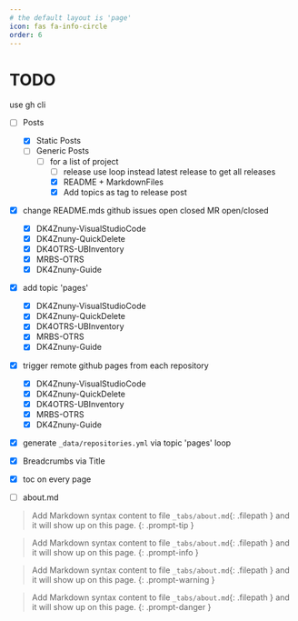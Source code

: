 ```yaml
---
# the default layout is 'page'
icon: fas fa-info-circle
order: 6
---
```


# TODO

use gh cli

- [ ] Posts
    - [x] Static Posts
    - [ ] Generic Posts
        - [ ] for a list of project
            - [ ] release use loop instead latest release to get all releases
            - [x] README + MarkdownFiles
            - [x] Add topics as tag to release post

- [x] change README.mds github issues open   closed  MR open/closed
    - [x] DK4Znuny-VisualStudioCode
    - [x] DK4Znuny-QuickDelete
    - [x] DK4OTRS-UBInventory
    - [x] MRBS-OTRS
    - [x] DK4Znuny-Guide
- [x] add topic 'pages'
    - [x] DK4Znuny-VisualStudioCode
    - [x] DK4Znuny-QuickDelete
    - [x] DK4OTRS-UBInventory
    - [x] MRBS-OTRS
    - [x] DK4Znuny-Guide
- [x] trigger remote github pages from each repository
    - [x] DK4Znuny-VisualStudioCode
    - [x] DK4Znuny-QuickDelete
    - [x] DK4OTRS-UBInventory
    - [x] MRBS-OTRS
    - [x] DK4Znuny-Guide
- [x] generate `_data/repositories.yml` via topic 'pages' loop
- [x] Breadcrumbs via Title
- [x] toc on every page
- [ ] about.md


> Add Markdown syntax content to file `_tabs/about.md`{: .filepath } and it will show up on this page.
{: .prompt-tip }

> Add Markdown syntax content to file `_tabs/about.md`{: .filepath } and it will show up on this page.
{: .prompt-info }

> Add Markdown syntax content to file `_tabs/about.md`{: .filepath } and it will show up on this page.
{: .prompt-warning }

> Add Markdown syntax content to file `_tabs/about.md`{: .filepath } and it will show up on this page.
{: .prompt-danger }

